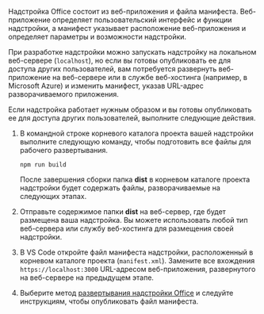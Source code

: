 Надстройка Office состоит из веб-приложения и файла манифеста. Веб-приложение определяет пользовательский интерфейс и функции надстройки, а манифест указывает расположение веб-приложения и определяет параметры и возможности надстройки. 

При разработке надстройки можно запускать надстройку на локальном веб-сервере (`localhost`), но если вы готовы опубликовать ее для доступа других пользователей, вам потребуется развернуть веб-приложение на веб-сервере или в службе веб-хостинга (например, в Microsoft Azure) и изменить манифест, указав URL-адрес разворачиваемого приложения. 

Если надстройка работает нужным образом и вы готовы опубликовать ее для доступа других пользователей, выполните следующие действия.

1. В командной строке корневого каталога проекта вашей надстройки выполните следующую команду, чтобы подготовить все файлы для рабочего развертывания.

    ```command&nbsp;line
    npm run build
    ```

    После завершения сборки папка **dist** в корневом каталоге проекта надстройки будет содержать файлы, разворачиваемые на следующих этапах.

2. Отправьте содержимое папки **dist** на веб-сервер, где будет размещена ваша надстройка. Вы можете использовать любой тип веб-сервера или службу веб-хостинга для размещения своей надстройки.

3. В VS Code откройте файл манифеста надстройки, расположенный в корневом каталоге проекта (`manifest.xml`). Замените все вхождения `https://localhost:3000` URL-адресом веб-приложения, развернутого на веб-сервере на предыдущем этапе.

4. Выберите метод [развертывания надстройки Office](../publish/publish.md) и следуйте инструкциям, чтобы опубликовать файл манифеста.
